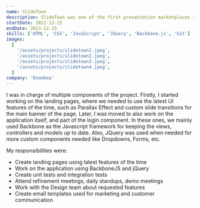 ```yaml
---
name: SlideTown
description: SlideTown was one of the first presentation marketplaces in the world. We helped companies find the perfect presentations to tell more powerful and engaging stories!
startDate: 2012-11-15
endDate: 2013-12-15
skills: ['HTML', 'CSS', 'JavaScript', 'JQuery', 'Backbone.js', 'Git']
images:
  [
    '/assets/projects/slidetown1.jpeg',
    '/assets/projects/slidetown2.jpeg',
    '/assets/projects/slidetown3.jpeg',
    '/assets/projects/slidetown4.jpeg',
  ]
company: 'Koombea'
---
```


I was in charge of multiple components of the project. Firstly, I started working on the landing pages, where we needed to use the latest UI features of the time, such as Parallax Effect and custom slide transitions for the main banner of the page. Later, I was moved to also work on the application itself, and part of the login component. In these ones, we mainly used Backbone as the Javascript framework for keeping the views, controllers and models up to date. Also, JQuery was used when needed for more custom components needed like Dropdowns, Forms, etc.

My responsibilities were:

- Create landing pages using latest features of the time
- Work on the application using BackboneJS and jQuery
- Create unit tests and integration tests
- Attend refinement meetings, daily standups, demo meetings
- Work with the Design team about requested features
- Create email templates used for marketing and customer communication
